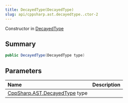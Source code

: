 ```yaml
---
title: DecayedType(DecayedType)
slug: api/cppsharp.ast.decayedtype..ctor-2
---
```

Constructor in [DecayedType](/api/cppsharp/ast/decayedtype)

## Summary



```csharp
public DecayedType(DecayedType type)
```

## Parameters

|Name|Description|
|:---|:---|
|[CppSharp.AST.DecayedType](/api/cppsharp/ast/decayedtype) type||

